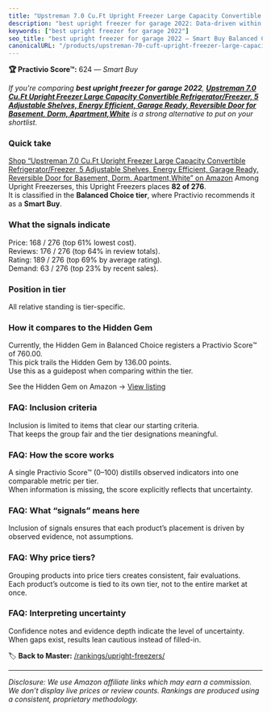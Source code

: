 ```yaml
---
title: "Upstreman 7.0 Cu.Ft Upright Freezer Large Capacity Convertible Refrigerator/Freezer, 5 Adjustable Shelves, Energy Efficient, Garage Ready, Reversible Door for Basement, Dorm, Apartment,White"
description: "best upright freezer for garage 2022: Data-driven within Balanced Choice ranking using the Practivio Score™. Positioned by quality, value, demand, findability,…"
keywords: ["best upright freezer for garage 2022"]
seo_title: "best upright freezer for garage 2022 — Smart Buy Balanced Choice (2025)"
canonicalURL: "/products/upstreman-70-cuft-upright-freezer-large-capacity-convertible-refrigeratorfreezer-5-adjustable-shelves-energy-efficient-garage-ready-reversible-door-for-basement-dorm-apartmentwhite-B0FG2RJTQ6/"
---
```


**🏆 Practivio Score™:** 624 — _Smart Buy_


*If you're comparing **best upright freezer for garage 2022**, **[Upstreman 7.0 Cu.Ft Upright Freezer Large Capacity Convertible Refrigerator/Freezer, 5 Adjustable Shelves, Energy Efficient, Garage Ready, Reversible Door for Basement, Dorm, Apartment,White](https://www.amazon.com/dp/B0FG2RJTQ6?tag=practivio-20)** is a strong alternative to put on your shortlist.*
### Quick take
[Shop “Upstreman 7.0 Cu.Ft Upright Freezer Large Capacity Convertible Refrigerator/Freezer, 5 Adjustable Shelves, Energy Efficient, Garage Ready, Reversible Door for Basement, Dorm, Apartment,White” on Amazon](https://www.amazon.com/dp/B0FG2RJTQ6?tag=practivio-20)
Among Upright Freezerses, this Upright Freezers places **82 of 276**.  
It is classified in the **Balanced Choice tier**, where Practivio recommends it as a **Smart Buy**.

### What the signals indicate
Price: 168 / 276 (top 61% lowest cost).  
Reviews: 176 / 276 (top 64% in review totals).  
Rating: 189 / 276 (top 69% by average rating).  
Demand: 63 / 276 (top 23% by recent sales).

### Position in tier
All relative standing is tier-specific.

### How it compares to the Hidden Gem
Currently, the Hidden Gem in Balanced Choice registers a Practivio Score™ of 760.00.  
This pick trails the Hidden Gem by 136.00 points.  
Use this as a guidepost when comparing within the tier.  

See the Hidden Gem on Amazon → [View listing](https://www.amazon.com/dp/B08P6CS4SW?tag=practivio-20)

### FAQ: Inclusion criteria
Inclusion is limited to items that clear our starting criteria.  
That keeps the group fair and the tier designations meaningful.

### FAQ: How the score works
A single Practivio Score™ (0–100) distills observed indicators into one comparable metric per tier.  
When information is missing, the score explicitly reflects that uncertainty.

### FAQ: What “signals” means here
Inclusion of signals ensures that each product’s placement is driven by observed evidence, not assumptions.

### FAQ: Why price tiers?
Grouping products into price tiers creates consistent, fair evaluations.  
Each product’s outcome is tied to its own tier, not to the entire market at once.

### FAQ: Interpreting uncertainty
Confidence notes and evidence depth indicate the level of uncertainty.  
When gaps exist, results lean cautious instead of filled-in.


🏷️ **Back to Master:** [/rankings/upright-freezers/](/rankings/upright-freezers/)

---
_Disclosure: We use Amazon affiliate links which may earn a commission. We don’t display live prices or review counts. Rankings are produced using a consistent, proprietary methodology._
